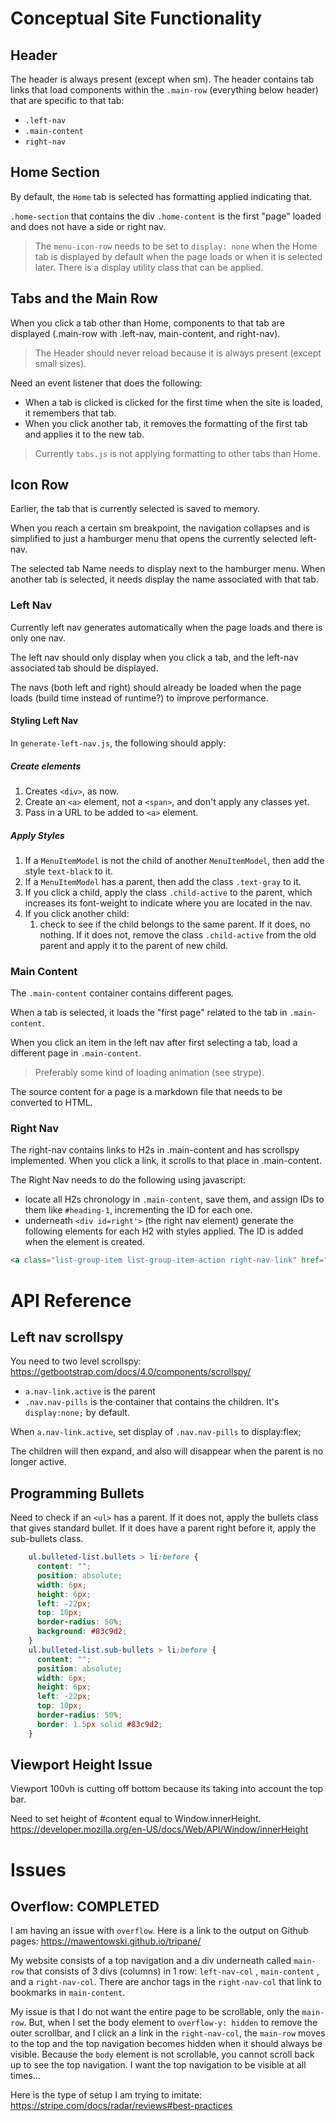 # Conceptual Site Functionality

## Header

The header is always present (except when sm). The header contains tab links that load components within the `.main-row` (everything below header) that are specific to that tab:

- `.left-nav`
- `.main-content`
- `right-nav`

## Home Section

By default, the `Home` tab is selected has formatting applied indicating that.

`.home-section` that contains the div `.home-content` is the first "page" loaded and does not have a side or right nav.

> The `menu-icon-row` needs to be set to `display: none` when the Home tab is displayed by default when the page loads or when it is selected later. There is a display utility class that can be applied.

## Tabs and the Main Row

When you click a tab other than Home, components to that tab are displayed (.main-row with .left-nav, main-content, and right-nav).

> The Header should never reload because it is always present (except small sizes).

Need an event listener that does the following:

- When a tab is clicked is clicked for the first time when the site is loaded, it remembers that tab.
- When you click another tab, it removes the formatting of the first tab and applies it to the new tab.

> Currently `tabs.js` is not applying formatting to other tabs than Home.

## Icon Row

Earlier, the tab that is currently selected is saved to memory.

When you reach a certain sm breakpoint, the navigation collapses and is simplified to just a hamburger menu that opens the currently selected left-nav.

The selected tab Name needs to display next to the hamburger menu. When another tab is selected, it needs display the name associated with that tab.

### Left Nav

Currently left nav generates automatically when the page loads and there is only one nav.

The left nav should only display when you click a tab, and the left-nav associated tab should be displayed.

The navs (both left and right) should already be loaded when the page loads (build time instead of runtime?) to improve performance.

#### Styling Left Nav

In `generate-left-nav.js`, the following should apply:

##### Create elements

1. Creates `<div>`, as now.
2. Create an `<a>` element, not a `<span>`, and don't apply any classes yet.
3. Pass in a URL to be added to `<a>` element.

##### Apply Styles

1. If a `MenuItemModel` is not the child of another `MenuItemModel`, then add the style `text-black` to it.
2. If a `MenuItemModel` has a parent, then add the class `.text-gray` to it.
3. If you click a child, apply the class `.child-active` to the parent, which increases its font-weight to indicate where you are located in the nav.
4. If you click another child:
   1. check to see if the child belongs to the same parent. If it does, no nothing. If it does not, remove the class `.child-active` from the old parent and apply it to the parent of new child.

### Main Content

The `.main-content` container contains different pages.

When a tab is selected, it loads the "first page" related to the tab in `.main-content`.

When you click an item in the left nav after first selecting a tab, load a different page in `.main-content`.

> Preferably some kind of loading animation (see strype).

The source content for a page is a markdown file that needs to be converted to HTML.

### Right Nav

The right-nav contains links to H2s in .main-content and has scrollspy implemented. When you click a link, it scrolls to that place in .main-content.

The Right Nav needs to do the following using javascript:

- locate all H2s chronology in `.main-content`, save them, and assign IDs to them like `#heading-1`, incrementing the ID for each one.
- underneath `<div id=right'>` (the right nav element) generate the following elements for each H2 with styles applied. The ID is added when the element is created.

```HTML
<a class="list-group-item list-group-item-action right-nav-link" href="#heading-1">Heading 2</a>
```

# API Reference

## Left nav scrollspy

You need to two level scrollspy:
<https://getbootstrap.com/docs/4.0/components/scrollspy/>

- `a.nav-link.active` is the parent
- `.nav.nav-pills` is the container that contains the children. It's `display:none;` by default.

When `a.nav-link.active`, set display of `.nav.nav-pills` to display:flex;

The children will then expand, and also will disappear when the parent
is no longer active.

## Programming Bullets

Need to check if an `<ul>` has a parent. If it does not, apply the bullets class that gives standard bullet. If it does have a parent right before it, apply the sub-bullets class.

```CSS
    ul.bulleted-list.bullets > li:before {
      content: "";
      position: absolute;
      width: 6px;
      height: 6px;
      left: -22px;
      top: 10px;
      border-radius: 50%;
      background: #83c9d2;
    }
    ul.bulleted-list.sub-bullets > li:before {
      content: "";
      position: absolute;
      width: 6px;
      height: 6px;
      left: -22px;
      top: 10px;
      border-radius: 50%;
      border: 1.5px solid #83c9d2;
    }
```

## Viewport Height Issue

Viewport 100vh is cutting off bottom because its taking into account the top bar.

Need to set height of #content equal to Window.innerHeight.
<https://developer.mozilla.org/en-US/docs/Web/API/Window/innerHeight>

# Issues

## Overflow: COMPLETED

I am having an issue with `overflow`. Here is a link to the output on Github pages: <https://mawentowski.github.io/tripane/>

My website consists of a top navigation and a div underneath called `main-row` that consists of 3 divs (columns) in 1 row: `left-nav-col` , `main-content` , and a `right-nav-col`. There are anchor tags in the `right-nav-col` that link to bookmarks in `main-content`.

My issue is that I do not want the entire page to be scrollable, only the `main-row`. But, when I set the body element to `overflow-y: hidden` to remove the outer scrollbar, and I click an a link in the `right-nav-col`, the `main-row` moves to the top and the top navigation becomes hidden when it should always be visible. Because the `body` element is not scrollable, you cannot scroll back up to see the top navigation. I want the top navigation to be visible at all times...

Here is the type of setup I am trying to imitate: <https://stripe.com/docs/radar/reviews#best-practices>
